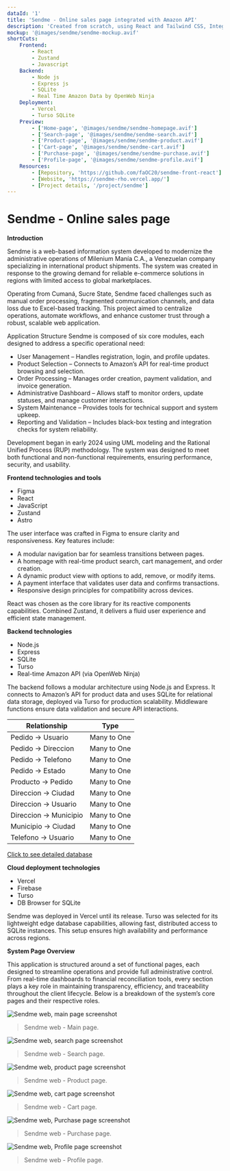 ```yaml
---
dataId: '1'
title: 'Sendme - Online sales page integrated with Amazon API'
description: 'Created from scratch, using React and Tailwind CSS, Integrated with a backend based on Node JS and SQLite'
mockup: '@images/sendme/sendme-mockup.avif'
shortCuts: 
    Frontend: 
        - React 
        - Zustand
        - Javascript
    Backend:
        - Node js
        - Express js
        - SQLite
        - Real Time Amazon Data by OpenWeb Ninja
    Deployment:
        - Vercel
        - Turso SQLite
    Preview: 
        - ['Home-page', '@images/sendme/sendme-homepage.avif']
        - ['Search-page', '@images/sendme/sendme-search.avif']
        - ['Product-page', '@images/sendme/sendme-product.avif']
        - ['Cart-page', '@images/sendme/sendme-cart.avif']
        - ['Purchase-page', '@images/sendme/sendme-purchase.avif']
        - ['Profile-page', '@images/sendme/sendme-profile.avif']
    Resources: 
        - [Repository, 'https://github.com/faOC20/sendme-front-react']
        - [Website, 'https://sendme-rho.vercel.app/']
        - [Project details, '/project/sendme']
---
```



<h1 class='text-5xl'> Sendme - Online sales page</h1>

<strong id='introduction' class='text-xl'> Introduction </strong>

Sendme is a web-based information system developed to modernize the administrative operations of Milenium Manía C.A., a Venezuelan company specializing in international product shipments. The system was created in response to the growing demand for reliable e-commerce solutions in regions with limited access to global marketplaces.

Operating from Cumaná, Sucre State, Sendme faced challenges such as manual order processing, fragmented communication channels, and data loss due to Excel-based tracking. This project aimed to centralize operations, automate workflows, and enhance customer trust through a robust, scalable web application.

Application Structure Sendme is composed of six core modules, each designed to address a specific operational need:
- User Management – Handles registration, login, and profile updates.
- Product Selection – Connects to Amazon’s API for real-time product browsing and selection.
- Order Processing – Manages order creation, payment validation, and invoice generation.
- Administrative Dashboard – Allows staff to monitor orders, update statuses, and manage customer interactions.
- System Maintenance – Provides tools for technical support and system upkeep.
- Reporting and Validation – Includes black-box testing and integration checks for system reliability.

Development began in early 2024 using UML modeling and the Rational Unified Process (RUP) methodology. The system was designed to meet both functional and non-functional requirements, ensuring performance, security, and usability.

<strong id='Frontend' class='text-xl'> Frontend technologies and tools </strong>

- Figma
- React
- JavaScript
- Zustand
- Astro

The user interface was crafted in Figma to ensure clarity and responsiveness. Key features include:

- A modular navigation bar for seamless transitions between pages.
- A homepage with real-time product search, cart management, and order creation.
- A dynamic product view with options to add, remove, or modify items.
- A payment interface that validates user data and confirms transactions.
- Responsive design principles for compatibility across devices.

React was chosen as the core library for its reactive components capabilities. Combined Zustand, it delivers a fluid user experience and efficient state management.

<strong id='Backend' class='text-xl'> Backend technologies </strong>

- Node.js
- Express
- SQLite
- Turso
- Real-time Amazon API (via OpenWeb Ninja)

The backend follows a modular architecture using Node.js and Express. It connects to Amazon’s API for product data and uses SQLite for relational data storage, deployed via Turso for production scalability. Middleware functions ensure data validation and secure API interactions.

| Relationship                           | Type                     |
|----------------------------------------|--------------------------|
| Pedido → Usuario                       | Many to One              |
| Pedido → Direccion                     | Many to One              |
| Pedido → Telefono                      | Many to One              |
| Pedido → Estado                        | Many to One              |
| Producto → Pedido                      | Many to One              |
| Direccion → Ciudad                     | Many to One              |
| Direccion → Usuario                    | Many to One              |
| Direccion → Municipio                  | Many to One              |
| Municipio → Ciudad                     | Many to One              |
| Telefono → Usuario                     | Many to One              |

<a href='https://dbdiagram.io/d/sendme-688e3d01cca18e685cf30925' target='__blank' class='text-theme-primary-blue'>Click to see detailed database</a>


<strong id='Deployment' class='text-xl'> Cloud deployment technologies </strong>

- Vercel
- Firebase 
- Turso
- DB Browser for SQLite

Sendme was deployed in Vercel until its release. Turso was selected for its lightweight edge database capabilities, allowing fast, distributed access to SQLite instances. This setup ensures high availability and performance across regions.



<strong id='Preview' class='text-xl'>
    System Page Overview
</strong>

This application is structured around a set of functional pages, each designed to streamline operations and provide full administrative control. From real-time dashboards to financial reconciliation tools, every section plays a key role in maintaining transparency, efficiency, and traceability throughout the client lifecycle. Below is a breakdown of the system’s core pages and their respective roles.

<div id="Home-page">
</div>

![Sendme web, main page screenshot](@images/sendme/sendme-homepage.avif)
> Sendme web - Main page.

<div id="Search-page">
</div>

![Sendme web, search page screenshot](@images/sendme/sendme-search.avif)
> Sendme web - Search page.



<div id="Product-page">
</div>

![Sendme web, product page screenshot](@images/sendme/sendme-product.avif)
> Sendme web - Product page.



<div id="Cart-page">
</div>

![Sendme web, cart page screenshot](@images/sendme/sendme-cart.avif)
> Sendme web - Cart page.

<div id="Purchase-page">
</div>

![Sendme web, Purchase page screenshot](@images/sendme/sendme-purchase.avif)
> Sendme web - Purchase page.

<div id="Profile-page">
</div>

![Sendme web, Profile page screenshot](@images/sendme/sendme-profile.avif)
> Sendme web - Profile page.





